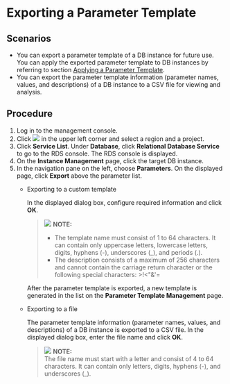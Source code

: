 # Exporting a Parameter Template<a name="rds_sqlserver_08_0042"></a>

## **Scenarios**<a name="en-us_topic_0171122608_section2406221536"></a>

-   You can export a parameter template of a DB instance for future use. You can apply the exported parameter template to DB instances by referring to section  [Applying a Parameter Template](applying-a-parameter-template-(Microsoft-SQL-Server).md).
-   You can export the parameter template information \(parameter names, values, and descriptions\) of a DB instance to a CSV file for viewing and analysis.

## Procedure<a name="en-us_topic_0171122608_section1472455119616"></a>

1.  Log in to the management console.
2.  Click  ![](figures/region.png)  in the upper left corner and select a region and a project.
3.  Click  **Service List**. Under  **Database**, click  **Relational Database Service**  to go to the RDS console. The RDS console is displayed.
4.  On the  **Instance Management**  page, click the target DB instance.
5.  In the navigation pane on the left, choose  **Parameters**. On the displayed page, click  **Export**  above the parameter list.
    -   Exporting to a custom template

        In the displayed dialog box, configure required information and click  **OK**.

        >![](/images/icon-note.gif) **NOTE:**   
        >-   The template name must consist of 1 to 64 characters. It can contain only uppercase letters, lowercase letters, digits, hyphens \(-\), underscores \(\_\), and periods \(.\).  
        >-   The description consists of a maximum of 256 characters and cannot contain the carriage return character or the following special characters: \>!<"&'=  

        After the parameter template is exported, a new template is generated in the list on the  **Parameter Template Management**  page.

    -   Exporting to a file

        The parameter template information \(parameter names, values, and descriptions\) of a DB instance is exported to a CSV file. In the displayed dialog box, enter the file name and click  **OK**.

        >![](/images/icon-note.gif) **NOTE:**   
        >The file name must start with a letter and consist of 4 to 64 characters. It can contain only letters, digits, hyphens \(-\), and underscores \(\_\).  



